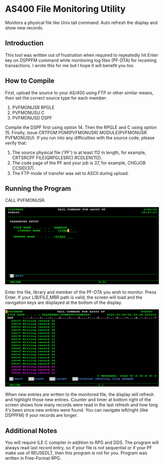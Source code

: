 # AS400 File Monitoring Utility
Monitors a physical file like Unix tail command. Auto refresh the display and show new records.

## Introduction
This tool was written out of frustration when required to repeatedly hit Enter key on DSPPFM command while monitoring log files (PF-DTA) for incoming transactions. I wrote this for me but I hope it will benefit you too.

## How to Compile
First, upload the source to your AS/400 using FTP or other similar means, then set the correct source type for each member:
1. PVFMONUSR RPGLE
2. PVFMONUSU C
3. PVFMONUSD DSPF

Compile the DSPF first using option 14. Then the RPGLE and C using option 15. Finally, issue CRTPGM PGM(PVFMONUSR) MODULE(PVFMONUSR PVFMONUSU). If you run into any difficulties with the source code, please verify that:
1. The source physical file ('PF') is at least 112 in length, for example, CRTSRCPF FILE(QRPGLESRC) RCDLEN(112).
2. The code page of the PF and your job is 37, for example, CHGJOB CCSID(37).
3. The FTP mode of transfer was set to ASCII during upload.

## Running the Program
CALL PVFMONUSR.

![This is an image](screenshot1.png)

Enter the file, library and member of the PF-DTA you wish to monitor. Press Enter. If your LIB/FILE,MBR path is valid, the screen will load and the navigation keys are displayed at the bottom of the display.

![This is an image](screenshot2.png)

When new entries are written to the monitored file, the display will refresh and highlight those new entries. Counter and timer at bottom right of the screen shows how many records were read in the last refresh and how long it's been since new entries were found. You can navigate left/right (like DSPPFM) if your records are longer.

## Additional Notes
You will require ILE C compiler in addition to RPG and DDS. The program will always read last record entry, so if your file is not sequential or if your PF make use of REUSEDLT, then this program is not for you. Program was written in Free-Format RPG.
